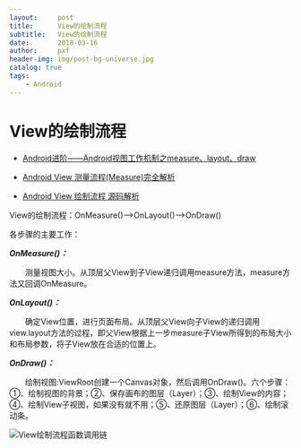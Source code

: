 ```yaml
---
layout:     post
title:      View的绘制流程
subtitle:   View的绘制流程
date:       2018-03-16
author:     pxf
header-img: img/post-bg-universe.jpg
catalog: true
tags:
    - Android
---
```

View的绘制流程
===
* [Android进阶——Android视图工作机制之measure、layout、draw](http://blog.csdn.net/qq_30379689/article/details/54588736)

* [Android View 测量流程(Measure)完全解析](https://www.jianshu.com/p/3299c3de0b7d)

* [Android View 绘制流程 源码解析](https://www.jianshu.com/p/bb7977990baa)

View的绘制流程：OnMeasure()——>OnLayout()——>OnDraw()

各步骤的主要工作：

**_OnMeasure()：_**

    测量视图大小。从顶层父View到子View递归调用measure方法，measure方法又回调OnMeasure。

**_OnLayout()：_**

    确定View位置，进行页面布局。从顶层父View向子View的递归调用view.layout方法的过程，即父View根据上一步measure子View所得到的布局大小和布局参数，将子View放在合适的位置上。

**_OnDraw()：_**

    绘制视图:ViewRoot创建一个Canvas对象，然后调用OnDraw()。六个步骤：①、绘制视图的背景；②、保存画布的图层（Layer）；③、绘制View的内容；④、绘制View子视图，如果没有就不用；⑤、还原图层（Layer）；⑥、绘制滚动条。

![View绘制流程函数调用链](http://ou21vt4uz.bkt.clouddn.com/interview/custom_view/flow_img/view_measure.png)

